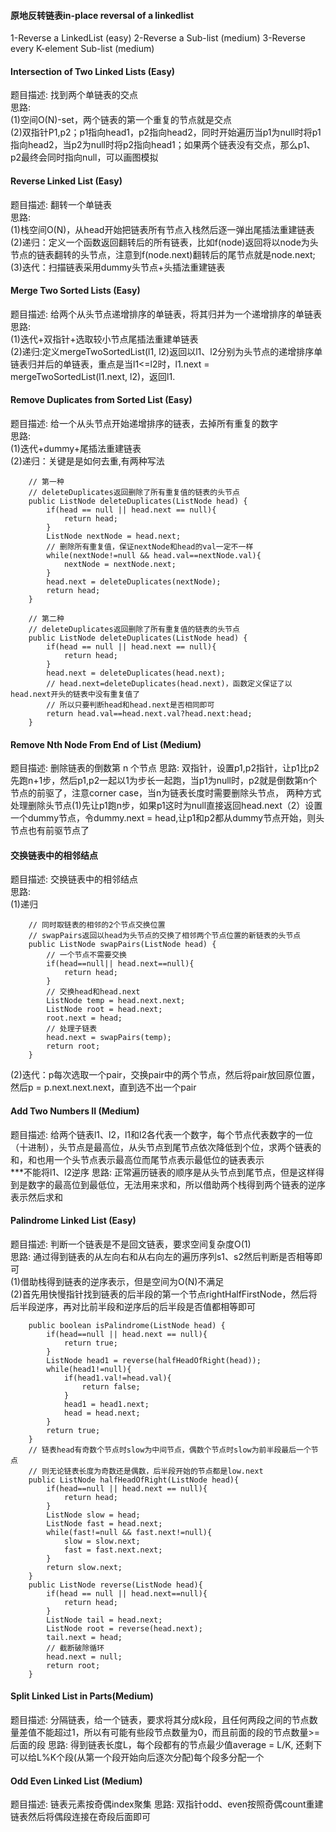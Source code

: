 #### 原地反转链表in-place reversal of a linkedlist 
1-Reverse a LinkedList (easy)
2-Reverse a Sub-list (medium)
3-Reverse every K-element Sub-list (medium)

#### Intersection of Two Linked Lists (Easy)
题目描述: 找到两个单链表的交点  
思路:   
(1)空间O(N)-set，两个链表的第一个重复的节点就是交点  
(2)双指针P1,p2；p1指向head1，p2指向head2，同时开始遍历当p1为null时将p1指向head2，当p2为null时将p2指向head1；如果两个链表没有交点，那么p1、p2最终会同时指向null，可以画图模拟  

#### Reverse Linked List (Easy)
题目描述: 翻转一个单链表  
思路:   
(1)栈空间O(N)，从head开始把链表所有节点入栈然后逐一弹出尾插法重建链表  
(2)递归：定义一个函数返回翻转后的所有链表，比如f(node)返回将以node为头节点的链表翻转的头节点，注意到f(node.next)翻转后的尾节点就是node.next;   
(3)迭代：扫描链表采用dummy头节点+头插法重建链表  

#### Merge Two Sorted Lists (Easy)
题目描述: 给两个从头节点递增排序的单链表，将其归并为一个递增排序的单链表  
思路:   
(1)迭代+双指针+选取较小节点尾插法重建单链表  
(2)递归:定义mergeTwoSortedList(l1, l2)返回以l1、l2分别为头节点的递增排序单链表归并后的单链表，重点是当l1<=l2时，l1.next = mergeTwoSortedList(l1.next, l2)，返回l1.  

#### Remove Duplicates from Sorted List (Easy)
题目描述: 给一个从头节点开始递增排序的链表，去掉所有重复的数字  
思路:  
(1)迭代+dummy+尾插法重建链表  
(2)递归：关键是是如何去重,有两种写法
```
    // 第一种
    // deleteDuplicates返回删除了所有重复值的链表的头节点
    public ListNode deleteDuplicates(ListNode head) {
        if(head == null || head.next == null){
            return head;
        }
        ListNode nextNode = head.next;
        // 删除所有重复值，保证nextNode和head的val一定不一样
        while(nextNode!=null && head.val==nextNode.val){
            nextNode = nextNode.next;
        }
        head.next = deleteDuplicates(nextNode);
        return head;
    }
```
```
    // 第二种
    // deleteDuplicates返回删除了所有重复值的链表的头节点
    public ListNode deleteDuplicates(ListNode head) {
        if(head == null || head.next == null){
            return head;
        }
        head.next = deleteDuplicates(head.next);
        // head.next=deleteDuplicates(head.next)，函数定义保证了以head.next开头的链表中没有重复值了
        // 所以只要判断head和head.next是否相同即可
        return head.val==head.next.val?head.next:head;
    }
```

#### Remove Nth Node From End of List (Medium)
题目描述: 删除链表的倒数第 n 个节点
思路: 双指针，设置p1,p2指针，让p1比p2先跑n+1步，然后p1,p2一起以1为步长一起跑，当p1为null时，p2就是倒数第n个节点的前驱了，注意corner case，当n为链表长度时需要删除头节点，
两种方式处理删除头节点(1)先让p1跑n步，如果p1这时为null直接返回head.next（2）设置一个dummy节点，令dummy.next = head,让p1和p2都从dummy节点开始，则头节点也有前驱节点了
#### 交换链表中的相邻结点
题目描述:  交换链表中的相邻结点  
思路:  
(1)递归
```
    // 同时取链表的相邻的2个节点交换位置
    // swapPairs返回以head为头节点的交换了相邻两个节点位置的新链表的头节点
    public ListNode swapPairs(ListNode head) {
        // 一个节点不需要交换
        if(head==null|| head.next==null){
            return head;
        }
        // 交换head和head.next
        ListNode temp = head.next.next;
        ListNode root = head.next;
        root.next = head;
        // 处理子链表
        head.next = swapPairs(temp);
        return root;
    }
```
(2)迭代：p每次选取一个pair，交换pair中的两个节点，然后将pair放回原位置，然后p = p.next.next.next，直到选不出一个pair  
#### Add Two Numbers II (Medium)
题目描述: 给两个链表l1、l2，l1和l2各代表一个数字，每个节点代表数字的一位（十进制），头节点是最高位，从头节点到尾节点依次降低到个位，求两个链表的和，和也用一个头节点表示最高位而尾节点表示最低位的链表表示  
***不能将l1、l2逆序
思路: 正常遍历链表的顺序是从头节点到尾节点，但是这样得到是数字的最高位到最低位，无法用来求和，所以借助两个栈得到两个链表的逆序表示然后求和

#### Palindrome Linked List (Easy)
题目描述: 判断一个链表是不是回文链表，要求空间复杂度O(1)  
思路: 通过得到链表的从左向右和从右向左的遍历序列s1、s2然后判断是否相等即可  
(1)借助栈得到链表的逆序表示，但是空间为O(N)不满足  
(2)首先用快慢指针找到链表的后半段的第一个节点rightHalfFirstNode，然后将后半段逆序，再对比前半段和逆序后的后半段是否值都相等即可  
```
    public boolean isPalindrome(ListNode head) {
        if(head==null || head.next == null){
            return true;
        }
        ListNode head1 = reverse(halfHeadOfRight(head));
        while(head1!=null){
            if(head1.val!=head.val){
                return false;
            }
            head1 = head1.next;
            head = head.next;
        }
        return true;
    }
    // 链表head有奇数个节点时slow为中间节点，偶数个节点时slow为前半段最后一个节点
    // 则无论链表长度为奇数还是偶数，后半段开始的节点都是low.next
    public ListNode halfHeadOfRight(ListNode head){
        if(head==null || head.next == null){
            return head;
        }
        ListNode slow = head;
        ListNode fast = head.next;
        while(fast!=null && fast.next!=null){
            slow = slow.next;
            fast = fast.next.next;
        }
        return slow.next;
    }
    public ListNode reverse(ListNode head){
        if(head == null || head.next==null){
            return head;
        }
        ListNode tail = head.next;
        ListNode root = reverse(head.next);
        tail.next = head;
        // 截断破除循环
        head.next = null;
        return root;
    }
```

#### Split Linked List in Parts(Medium)
题目描述: 分隔链表，给一个链表，要求将其分成k段，且任何两段之间的节点数量差值不能超过1，所以有可能有些段节点数量为0，而且前面的段的节点数量>=后面的段
思路: 得到链表长度L，每个段都有的节点最少值average = L/K, 还剩下可以给L%K个段(从第一个段开始向后逐次分配)每个段多分配一个

#### Odd Even Linked List (Medium)
题目描述: 链表元素按奇偶index聚集
思路: 双指针odd、even按照奇偶count重建链表然后将偶段连接在奇段后面即可